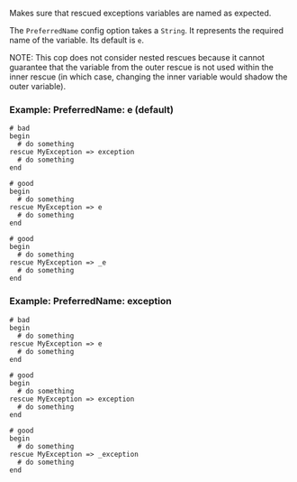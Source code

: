 Makes sure that rescued exceptions variables are named as
expected.

The `PreferredName` config option takes a `String`. It represents
the required name of the variable. Its default is `e`.

NOTE: This cop does not consider nested rescues because it cannot
guarantee that the variable from the outer rescue is not used within
the inner rescue (in which case, changing the inner variable would
shadow the outer variable).

### Example: PreferredName: e (default)
    # bad
    begin
      # do something
    rescue MyException => exception
      # do something
    end

    # good
    begin
      # do something
    rescue MyException => e
      # do something
    end

    # good
    begin
      # do something
    rescue MyException => _e
      # do something
    end

### Example: PreferredName: exception
    # bad
    begin
      # do something
    rescue MyException => e
      # do something
    end

    # good
    begin
      # do something
    rescue MyException => exception
      # do something
    end

    # good
    begin
      # do something
    rescue MyException => _exception
      # do something
    end
